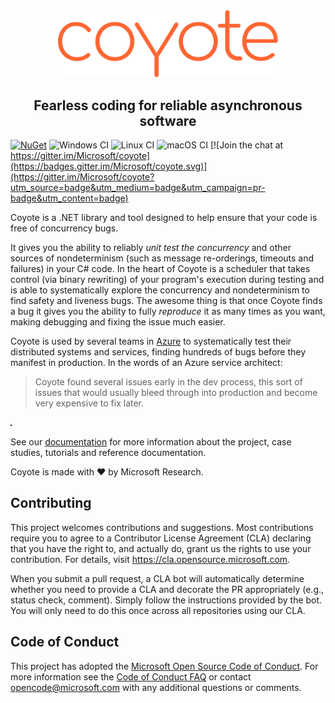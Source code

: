 
<div align="center" markdown="1">
  <img src="docs/assets/images/logo_coyote.svg" width="70%">
  <h2>Fearless coding for reliable asynchronous software</h2>
</div>

[![NuGet](https://img.shields.io/nuget/v/Microsoft.Coyote.svg)](https://www.nuget.org/packages/Microsoft.Coyote/)
![Windows CI](https://github.com/microsoft/coyote/workflows/Windows%20CI/badge.svg)
![Linux CI](https://github.com/microsoft/coyote/workflows/Linux%20CI/badge.svg)
![macOS CI](https://github.com/microsoft/coyote/workflows/macOS%20CI/badge.svg)
[![Join the chat at https://gitter.im/Microsoft/coyote](https://badges.gitter.im/Microsoft/coyote.svg)](https://gitter.im/Microsoft/coyote?utm_source=badge&utm_medium=badge&utm_campaign=pr-badge&utm_content=badge)


Coyote is a .NET library and tool designed to help ensure that your code is free of concurrency bugs.

It gives you the ability to reliably *unit test the concurrency* and other sources of nondeterminism
(such as message re-orderings, timeouts and failures) in your C# code. In the heart of Coyote is a
scheduler that takes control (via binary rewriting) of your program's execution during testing and
is able to systematically explore the concurrency and nondeterminism to find safety and liveness
bugs. The awesome thing is that once Coyote finds a bug it gives you the ability to fully *reproduce*
it as many times as you want, making debugging and fixing the issue much easier.

Coyote is used by several teams in [Azure](https://azure.microsoft.com/) to systematically test
their distributed systems and services, finding hundreds of bugs before they manifest in
production. In the words of an Azure service architect:
> Coyote found several issues early in the dev process, this sort of issues that would usually bleed
> through into production and become very expensive to fix later.

<div align="center" markdown="1">
  <script src="https://ajax.aspnetcdn.com/ajax/jQuery/jquery-1.11.2.min.js"></script>
  <script src="./docs/assets/js/animation.js"></script>
  <script>
      $(document).ready(function () {
          svg = $("#animation")[0];
          hero_animation.start(svg);
      });
  </script>
</div>

![graphic](./docs/assets/images/microservices.svg)

See our [documentation](https://microsoft.github.io/coyote/) for more information about the project,
case studies, tutorials and reference documentation.

Coyote is made with :heart: by Microsoft Research.

## Contributing
This project welcomes contributions and suggestions. Most contributions require you to agree to a
Contributor License Agreement (CLA) declaring that you have the right to, and actually do, grant us
the rights to use your contribution. For details, visit https://cla.opensource.microsoft.com.

When you submit a pull request, a CLA bot will automatically determine whether you need to provide a
CLA and decorate the PR appropriately (e.g., status check, comment). Simply follow the instructions
provided by the bot. You will only need to do this once across all repositories using our CLA.

## Code of Conduct
This project has adopted the [Microsoft Open Source Code of
Conduct](https://opensource.microsoft.com/codeofconduct/). For more information see the [Code of
Conduct FAQ](https://opensource.microsoft.com/codeofconduct/faq/) or contact
[opencode@microsoft.com](mailto:opencode@microsoft.com) with any additional questions or comments.
